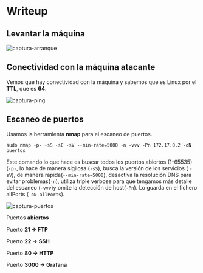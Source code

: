 # Writeup

## Levantar la máquina

![captura-arranque](https://github.com/Alv-fh/Dockerlabs_machines_writeups/assets/109484163/b6d2ac9d-c6f8-41f4-9aaf-5b3106442156)

## Conectividad con la máquina atacante

Vemos que hay conectividad con la máquina y sabemos que es Linux por el **TTL**, que es **64**.

![captura-ping](https://github.com/Alv-fh/Dockerlabs_machines_writeups/assets/109484163/09077e25-7734-43ff-9ab0-5bc4c2b6504d)

## Escaneo de puertos

Usamos la herramienta **nmap** para el escaneo de puertos.

`sudo nmap -p- -sS -sC -sV --min-rate=5000 -n -vvv -Pn 172.17.0.2 -oN puertos`

Este comando lo que hace es buscar todos los puertos abiertos (1-65535) (`-p-`, lo hace de manera sigilosa (`-sS`), busca la versión de los servicios ( `-sV`), de manera rápida(`--min-rate=5000`), desactiva la resolución DNS para evitar problemas(`-n`), utiliza triple verbose para que tengamos más detalle del escaneo (`-vvv`)y omite la detección de host(`-Pn`). Lo guarda en el fichero allPorts (`-oN allPorts`).

![captura-puertos](https://github.com/Alv-fh/Dockerlabs_machines_writeups/assets/109484163/a4043998-5bce-4d9c-8ff7-a77a2a6eee03)

Puertos **abiertos**

Puerto **21 -> FTP**

Puerto **22 -> SSH**

Puerto **80 -> HTTP**

Puerto **3000 -> Grafana**
